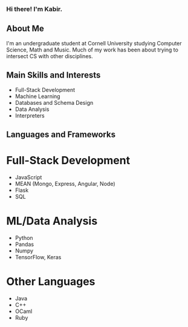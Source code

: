 ### Hi there! I'm Kabir.

## About Me
I'm an undergraduate student at Cornell University studying Computer Science, Math and Music. Much of my work has been about trying to intersect CS with other disciplines.

## Main Skills and Interests
- Full-Stack Development
- Machine Learning
- Databases and Schema Design
- Data Analysis
- Interpreters
  
## Languages and Frameworks
  # Full-Stack Development
  - JavaScript
  - MEAN (Mongo, Express, Angular, Node)
  - Flask
  - SQL

  # ML/Data Analysis
  - Python
  - Pandas
  - Numpy
  - TensorFlow, Keras

  # Other Languages
  - Java
  - C++
  - OCaml
  - Ruby

